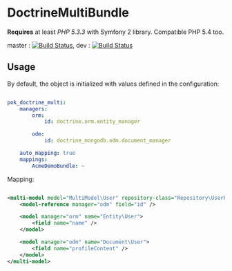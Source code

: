 DoctrineMultiBundle
===================

**Requires** at least *PHP 5.3.3* with Symfony 2 library. Compatible PHP 5.4 too.

master : [![Build Status](https://travis-ci.org/pokap/DoctrineMultiBundle.png?branch=master)](https://travis-ci.org/pokap/DoctrineMultiBundle), dev : [![Build Status](https://travis-ci.org/pokap/DoctrineMultiBundle.png?branch=dev)](https://travis-ci.org/pokap/DoctrineMultiBundle)

Usage
-------------

By default, the object is initialized with values defined in the configuration:

``` yaml

pok_doctrine_multi:
    managers:
        orm:
            id: doctrine.orm.entity_manager

        odm:
            id: doctrine_mongodb.odm.document_manager

    auto_mapping: true
    mappings:
        AcmeDemoBundle: ~
```

Mapping:

``` xml

<multi-model model="MultiModel\User" repository-class="Repository\UserRepository">
    <model-reference manager="odm" field="id" />

    <model manager="orm" name="Entity\User">
        <field name="name" />
    </model>

    <model manager="odm" name="Document\User">
        <field name="profileContent" />
    </model>
</multi-model>
```
